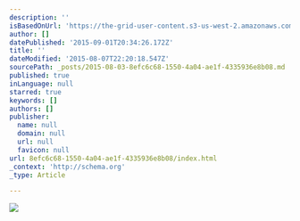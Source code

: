 ```yaml
---
description: ''
isBasedOnUrl: 'https://the-grid-user-content.s3-us-west-2.amazonaws.com/2a1871e3-fa30-4482-a07b-4ff49be2882d.gif'
author: []
datePublished: '2015-09-01T20:34:26.172Z'
title: ''
dateModified: '2015-08-07T22:20:18.547Z'
sourcePath: _posts/2015-08-03-8efc6c68-1550-4a04-ae1f-4335936e8b08.md
published: true
inLanguage: null
starred: true
keywords: []
authors: []
publisher:
  name: null
  domain: null
  url: null
  favicon: null
url: 8efc6c68-1550-4a04-ae1f-4335936e8b08/index.html
_context: 'http://schema.org'
_type: Article

---
```

![](https://the-grid-user-content.s3-us-west-2.amazonaws.com/2a1871e3-fa30-4482-a07b-4ff49be2882d.gif)